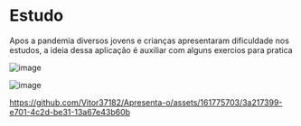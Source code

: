 # Estudo

Apos a pandemia diversos jovens e crianças apresentaram dificuldade nos estudos, a ideia dessa aplicação é auxiliar com alguns exercios para pratica

![image](https://github.com/Vitor37182/Apresenta-o/assets/161775703/e41dba3a-7028-4235-86c9-0710749076a1)

![image](https://github.com/Vitor37182/Apresenta-o/assets/161775703/d6d38874-e209-40ac-b58a-36a7d0b19fea)



https://github.com/Vitor37182/Apresenta-o/assets/161775703/3a217399-e701-4c2d-be31-13a67e43b60b
